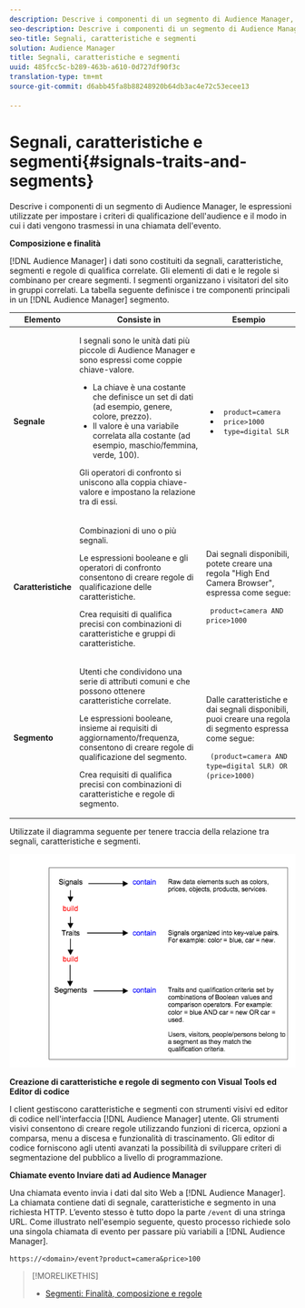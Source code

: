 ```yaml
---
description: Descrive i componenti di un segmento di Audience Manager, le espressioni utilizzate per impostare i criteri di qualificazione dell'audience e il modo in cui i dati vengono trasmessi in una chiamata dell'evento.
seo-description: Descrive i componenti di un segmento di Audience Manager, le espressioni utilizzate per impostare i criteri di qualificazione dell'audience e il modo in cui i dati vengono trasmessi in una chiamata dell'evento.
seo-title: Segnali, caratteristiche e segmenti
solution: Audience Manager
title: Segnali, caratteristiche e segmenti
uuid: 485fcc5c-b289-463b-a610-0d727df90f3c
translation-type: tm+mt
source-git-commit: d6abb45fa8b88248920b64db3ac4e72c53ecee13

---
```



# Segnali, caratteristiche e segmenti{#signals-traits-and-segments}

Descrive i componenti di un segmento di Audience Manager, le espressioni utilizzate per impostare i criteri di qualificazione dell'audience e il modo in cui i dati vengono trasmessi in una chiamata dell'evento.

<!-- 

c_signal_trait_segment.xml

 -->

**Composizione e finalità**

[!DNL Audience Manager] i dati sono costituiti da segnali, caratteristiche, segmenti e regole di qualifica correlate. Gli elementi di dati e le regole si combinano per creare segmenti. I segmenti organizzano i visitatori del sito in gruppi correlati. La tabella seguente definisce i tre componenti principali in un [!DNL Audience Manager] segmento.

<table id="table_E8373A01C3414C42B4983A59BF0F0669"> 
 <thead> 
  <tr> 
   <th colname="col1" class="entry"> Elemento </th> 
   <th colname="col2" class="entry"> Consiste in </th> 
   <th colname="col3" class="entry"> Esempio  </th> 
  </tr>
 </thead>
 <tbody> 
  <tr> 
   <td colname="col1"><b>Segnale</b> </td> 
   <td colname="col2"> <p>I segnali sono le unità dati più piccole di <span class="keyword"> Audience Manager</span> e sono espressi come coppie <a href="../reference/key-value-pairs-explained.md"></a>chiave-valore. </p> 
    <ul id="ul_728347E325284B9FA0B4E05DE8CF4570"> 
     <li id="li_89574A3B4A734726AD43405AE6D85FF5">La chiave è una costante che definisce un set di dati (ad esempio, genere, colore, prezzo). </li> 
     <li id="li_D35601B33EE24EC5857F45D9577254D4">Il valore è una variabile correlata alla costante (ad esempio, maschio/femmina, verde, 100). </li> 
    </ul> <p>Gli operatori di confronto si uniscono alla coppia chiave-valore e impostano la relazione tra di essi. </p> </td> 
   <td colname="col3"> 
    <ul id="ul_A6D8D30A37C94437A7BF38736C6F8556"> 
     <li id="li_74C87C34FA254783AC0DEBBC69B35AC4"><code> product=camera</code> </li> 
     <li id="li_C1727B9136024E56B60374597A7DCA00"><code> price&gt;1000</code> </li> 
     <li id="li_B2E7798768EE444AB978F3F27B0BC0B5"><code> type=digital SLR</code> </li> 
    </ul> </td> 
  </tr> 
  <tr> 
   <td colname="col1"><b>Caratteristiche</b> </td> 
   <td colname="col2"> <p>Combinazioni di uno o più segnali. </p> <p>Le espressioni booleane e gli operatori di confronto consentono di creare regole di qualificazione delle caratteristiche. </p> <p>Crea requisiti di qualifica precisi con combinazioni di caratteristiche e gruppi di caratteristiche. </p> </td> 
   <td colname="col3"> <p>Dai segnali disponibili, potete creare una regola "High End Camera Browser", espressa come segue: </p> <p><code> product=camera AND price&gt;1000</code> </p> </td> 
  </tr> 
  <tr> 
   <td colname="col1"><b>Segmento</b> </td> 
   <td colname="col2"> <p>Utenti che condividono una serie di attributi comuni e che possono ottenere caratteristiche correlate. </p> <p>Le espressioni booleane, insieme ai requisiti di aggiornamento/frequenza, consentono di creare regole di qualificazione del segmento. </p> <p>Crea requisiti di qualifica precisi con combinazioni di caratteristiche e regole di segmento. </p> </td> 
   <td colname="col3"> <p>Dalle caratteristiche e dai segnali disponibili, puoi creare una regola di segmento espressa come segue: </p> <p><code> (product=camera AND type=digital SLR) OR (price&gt;1000)</code> </p> </td> 
  </tr> 
 </tbody> 
</table>

Utilizzate il diagramma seguente per tenere traccia della relazione tra segnali, caratteristiche e segmenti.

![](assets/signals-traits-segments.png)

**Creazione di caratteristiche e regole di segmento con Visual Tools ed Editor di codice**

I client gestiscono caratteristiche e segmenti con strumenti visivi ed editor di codice nell'interfaccia [!DNL Audience Manager] utente. Gli strumenti visivi consentono di creare regole utilizzando funzioni di ricerca, opzioni a comparsa, menu a discesa e funzionalità di trascinamento. Gli editor di codice forniscono agli utenti avanzati la possibilità di sviluppare criteri di segmentazione del pubblico a livello di programmazione.

**Chiamate evento Inviare dati ad Audience Manager**

Una chiamata evento invia i dati dal sito Web a [!DNL Audience Manager]. La chiamata contiene dati di segnale, caratteristiche e segmento in una richiesta HTTP. L’evento stesso è tutto dopo la parte `/event` di una stringa URL. Come illustrato nell'esempio seguente, questo processo richiede solo una singola chiamata di evento per passare più variabili a [!DNL Audience Manager].

```
https://<domain>/event?product=camera&price>100
```

>[!MORELIKETHIS]
>
>* [Segmenti: Finalità, composizione e regole](../features/segments/segments-purpose.md)

